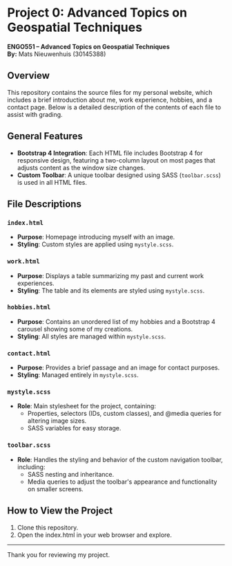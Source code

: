 # Project 0: Advanced Topics on Geospatial Techniques

**ENGO551 – Advanced Topics on Geospatial Techniques**  
**By:** Mats Nieuwenhuis (30145388)  

## Overview

This repository contains the source files for my personal website, which includes a brief introduction about me, work experience, hobbies, and a contact page. Below is a detailed description of the contents of each file to assist with grading.

## General Features

- **Bootstrap 4 Integration**: Each HTML file includes Bootstrap 4 for responsive design, featuring a two-column layout on most pages 
that adjusts content as the window size changes.
- **Custom Toolbar**: A unique toolbar designed using SASS (`toolbar.scss`) is used in all HTML files.

## File Descriptions

### `index.html`
- **Purpose**: Homepage introducing myself with an image.
- **Styling**: Custom styles are applied using `mystyle.scss`.

### `work.html`
- **Purpose**: Displays a table summarizing my past and current work experiences.
- **Styling**: The table and its elements are styled using `mystyle.scss`.

### `hobbies.html`
- **Purpose**: Contains an unordered list of my hobbies and a Bootstrap 4 carousel showing some of my creations.
- **Styling**: All styles are managed within `mystyle.scss`.

### `contact.html`
- **Purpose**: Provides a brief passage and an image for contact purposes.
- **Styling**: Managed entirely in `mystyle.scss`.

### `mystyle.scss`
- **Role**: Main stylesheet for the project, containing:
  - Properties, selectors (IDs, custom classes), and @media queries for altering image sizes.
  - SASS variables for easy storage.

### `toolbar.scss`
- **Role**: Handles the styling and behavior of the custom navigation toolbar, including:
  - SASS nesting and inheritance.
  - Media queries to adjust the toolbar's appearance and functionality on smaller screens.

## How to View the Project
1. Clone this repository.
2. Open the index.html in your web browser and explore.

---

Thank you for reviewing my project.